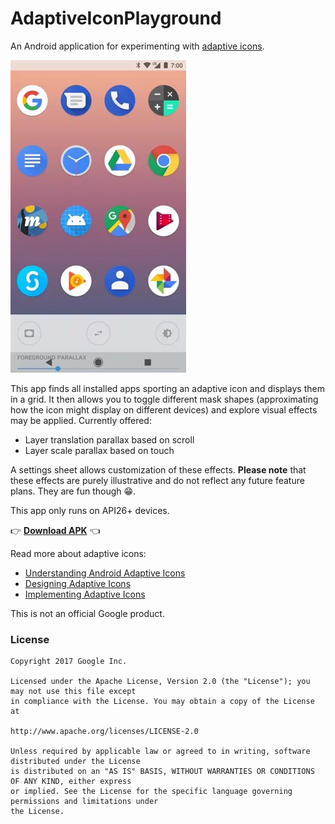 # AdaptiveIconPlayground

An Android application for experimenting with [adaptive icons](https://developer.android.com/preview/features/adaptive-icons.html).

![demo](screenshots/adaptive-icon-playground-demo.webp)

This app finds all installed apps sporting an adaptive icon and displays them in a grid. It then allows you to toggle different mask shapes (approximating how the icon might display on different devices) and explore visual effects may be applied. Currently offered:
- Layer translation parallax based on scroll
- Layer scale parallax based on touch

A settings sheet allows customization of these effects. **Please note** that these effects are purely illustrative and do not reflect any future feature plans. They are fun though 😁.

This app only runs on API26+ devices.

👉 **[Download APK](https://github.com/nickbutcher/AdaptiveIconPlayground/releases)** 👈

Read more about adaptive icons:
- [Understanding Android Adaptive Icons](https://medium.com/google-design/understanding-android-adaptive-icons-cee8a9de93e2)
- [Designing Adaptive Icons](https://medium.com/google-design/designing-adaptive-icons-515af294c783)
- [Implementing Adaptive Icons](https://medium.com/@crafty/implementing-adaptive-icons-1e4d1795470e)

This is not an official Google product.

### License

```
Copyright 2017 Google Inc.

Licensed under the Apache License, Version 2.0 (the "License"); you may not use this file except
in compliance with the License. You may obtain a copy of the License at

http://www.apache.org/licenses/LICENSE-2.0

Unless required by applicable law or agreed to in writing, software distributed under the License
is distributed on an "AS IS" BASIS, WITHOUT WARRANTIES OR CONDITIONS OF ANY KIND, either express
or implied. See the License for the specific language governing permissions and limitations under
the License.
```
